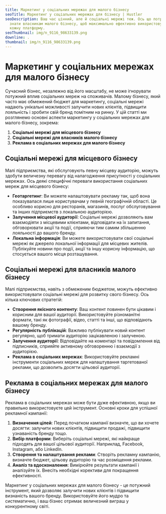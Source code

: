 ```yaml
---
title: Маркетинг у соціальних мережах для малого бізнесу
seoTitle: Маркетинг у соціальних мережах для бізнесу | Hustler
seoDescription: Ваш час цінний, але й соціальні мережі теж. Ось що потрібно
  знати власникам малого бізнесу, щоб максимально ефективно використовувати
  кожну платформу.
seoThumbnail: img/n_9116_98633139.png
downline: .
thumbnail: img/n_9116_98633139.png
---
```

<!--StartFragment-->

# **Маркетинг у соціальних мережах для малого бізнесу**

Сучасний бізнес, незалежно від його масштабу, не може ігнорувати потужний вплив соціальних мереж на споживачів. Малому бізнесу, який часто має обмежений бюджет для маркетингу, соціальні мережі надають унікальні можливості залучити нових клієнтів, підвищити лояльність і зробити свій бренд помітним на ринку. У цій статті ми розглянемо основні аспекти маркетингу у соціальних мережах для малого бізнесу, зокрема:

1. **Соціальні мережі для місцевого бізнесу**
2. **Соціальні мережі для власників малого бізнесу**
3. **Реклама в соціальних мережах для малого бізнесу**

## **Соціальні мережі для місцевого бізнесу**

Малі підприємства, які обслуговують певну місцеву аудиторію, можуть здобути величезну перевагу від налагодження присутності у соціальних мережах. Ось деякі специфічні переваги використання соціальних мереж для місцевого бізнесу:

* **Геотаргетинг**: Ви можете налаштовувати рекламу так, щоб вона показувалася лише користувачам у певній географічній області. Це особливо корисно для ресторанів, магазинів, послуг обслуговування та інших підприємств з локальною аудиторією.
* **Залучення місцевої аудиторії**: Соціальні мережі дозволяють вам взаємодіяти з місцевими клієнтами, відповідати на їх запитання, обговорювати акції та події, сприяючи тим самим збільшенню лояльності до вашого бренду.
* **Локальна інформація**: Ви можете використовувати свої соціальні мережі як джерело локальної інформації для місцевих жителів. Публікуйте новини про події, акції та іншу корисну інформацію, що стосується вашого місця розташування.

## **Соціальні мережі для власників малого бізнесу**

Малі підприємства, навіть з обмеженим бюджетом, можуть ефективно використовувати соціальні мережі для розвитку свого бізнесу. Ось кілька ключових стратегій:

* **Створення якісного контенту**: Ваш контент повинен бути цікавим і корисним для вашої аудиторії. Використовуйте різноманітні формати, такі як фотографії, відео, статті та інші, що відповідають вашому бренду.
* **Регулярність публікацій**: Важливо публікувати новий контент регулярно, щоб тримати аудиторію зацікавленою і залученою.
* **Залучення аудиторії**: Відповідайте на коментарі та повідомлення від підписників, сприяйте активному обговоренню і взаємодії з аудиторією.
* **Реклама в соціальних мережах**: Використовуйте рекламні інструменти соціальних мереж для налаштування таргетованої реклами, що дозволить досягти цільової аудиторії.

## **Реклама в соціальних мережах для малого бізнесу**

Реклама в соціальних мережах може бути дуже ефективною, якщо ви правильно використовуєте цей інструмент. Основні кроки для успішної рекламної кампанії:

1. **Визначення цілей**: Перед початком кампанії визначте, що ви хочете досягти: залучити нових клієнтів, підвищити продажі, підвищити узнаваність бренду тощо.
2. **Вибір платформи**: Виберіть соціальні мережі, які найкраще підходять для вашої цільової аудиторії. Наприклад, Facebook, Instagram, або LinkedIn.
3. **Створення та налаштування реклами**: Створіть рекламну кампанію, визначте бюджет, цільову аудиторію та час розміщення реклами.
4. **Аналіз та вдосконалення**: Вимірюйте результати кампанії і аналізуйте їх. Внесіть необхідні корективи для покращення ефективності.

Маркетинг у соціальних мережах для малого бізнесу - це потужний інструмент, який дозволяє залучити нових клієнтів і підвищити визнаність вашого бренду. Використовуйте його мудро та систематично, і ваш бізнес отримає величезний виграш у конкурентному світі.

<!--EndFragment-->